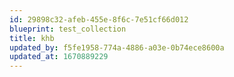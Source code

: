 ```yaml
---
id: 29898c32-afeb-455e-8f6c-7e51cf66d012
blueprint: test_collection
title: khb
updated_by: f5fe1958-774a-4886-a03e-0b74ece8600a
updated_at: 1670889229
---
```

